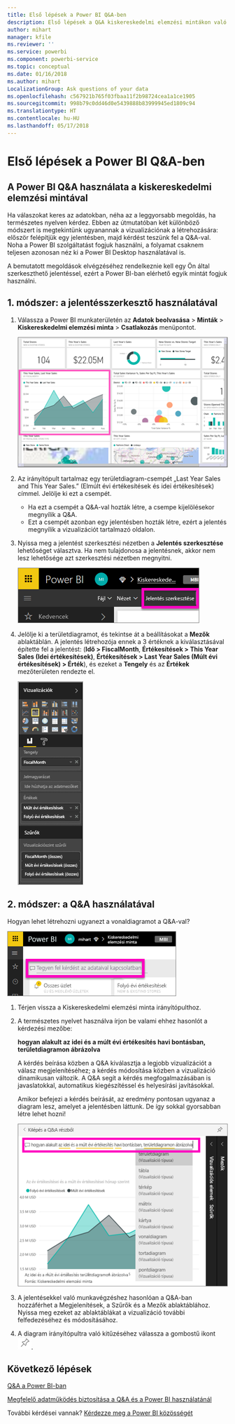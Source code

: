 ```yaml
---
title: Első lépések a Power BI Q&A-ben
description: Első lépések a Q&A kiskereskedelmi elemzési mintákon való használatában a Power BI szolgáltatásban
author: mihart
manager: kfile
ms.reviewer: ''
ms.service: powerbi
ms.component: powerbi-service
ms.topic: conceptual
ms.date: 01/16/2018
ms.author: mihart
LocalizationGroup: Ask questions of your data
ms.openlocfilehash: c567921b765f03fbaa11f2b98724cea1a1ce1905
ms.sourcegitcommit: 998b79c0dd46d0e5439888b83999945ed1809c94
ms.translationtype: HT
ms.contentlocale: hu-HU
ms.lasthandoff: 05/17/2018
---
```

# <a name="get-started-with-power-bi-qa"></a>Első lépések a Power BI Q&A-ben
## <a name="use-power-bi-qa-with-the-retail-analysis-sample"></a>A Power BI Q&A használata a kiskereskedelmi elemzési mintával
Ha válaszokat keres az adatokban, néha az a leggyorsabb megoldás, ha természetes nyelven kérdez.  Ebben az útmutatóban két különböző módszert is megtekintünk ugyanannak a vizualizációnak a létrehozására: először felépítjük egy jelentésben, majd kérdést teszünk fel a Q&A-val. Noha a Power BI szolgáltatást fogjuk használni, a folyamat csaknem teljesen azonosan néz ki a Power BI Desktop használatával is.

A bemutatott megoldások elvégzéséhez rendelkeznie kell egy Ön által szerkeszthető jelentéssel, ezért a Power BI-ban elérhető egyik mintát fogjuk használni.

## <a name="method-1-using-the-report-editor"></a>1. módszer: a jelentésszerkesztő használatával
1. Válassza a Power BI munkaterületén az **Adatok beolvasása** \> **Minták** \> **Kiskereskedelmi elemzési minta** > **Csatlakozás** menüpontot.
   
    ![](media/power-bi-visualization-introduction-to-q-and-a/power-bi-dashboard.png)
2. Az irányítópult tartalmaz egy területdiagram-csempét „Last Year Sales and This Year Sales.” (Elmúlt évi értékesítések és idei értékesítések) címmel.  Jelölje ki ezt a csempét. 
   
   * Ha ezt a csempét a Q&A-val hozták létre, a csempe kijelölésekor megnyílik a Q&A. 
   * Ezt a csempét azonban egy jelentésben hozták létre, ezért a jelentés megnyílik a vizualizációt tartalmazó oldalon.
3. Nyissa meg a jelentést szerkesztési nézetben a **Jelentés szerkesztése** lehetőséget választva.  Ha nem tulajdonosa a jelentésnek, akkor nem lesz lehetősége azt szerkesztési nézetben megnyitni.
   
    ![](media/power-bi-visualization-introduction-to-q-and-a/power-bi-edit-report.png)
4. Jelölje ki a területdiagramot, és tekintse át a beállításokat a **Mezők** ablaktáblán.  A jelentés létrehozója ennek a 3 értéknek a kiválasztásával építette fel a jelentést: (**Idő > FiscalMonth**, **Értékesítések > This Year Sales (Idei értékesítések)**, **Értékesítések > Last Year Sales (Múlt évi értékesítések) > Érték**), és ezeket a **Tengely** és az **Értékek** mezőterületen rendezte el.
   
    ![](media/power-bi-visualization-introduction-to-q-and-a/gnatutorial_3-new.png)

## <a name="method-2-using-qa"></a>2. módszer: a Q&A használatával
Hogyan lehet létrehozni ugyanezt a vonaldiagramot a Q&A-val?

![](media/power-bi-visualization-introduction-to-q-and-a/power-bi-qna.png)

1. Térjen vissza a Kiskereskedelmi elemzési minta irányítópulthoz.
2. A természetes nyelvet használva írjon be valami ehhez hasonlót a kérdezési mezőbe:
   
   **hogyan alakult az idei és a múlt évi értékesítés havi bontásban, területdiagramon ábrázolva**
   
   A kérdés beírása közben a Q&A kiválasztja a legjobb vizualizációt a válasz megjelenítéséhez; a kérdés módosítása közben a vizualizáció dinamikusan változik. A Q&A segít a kérdés megfogalmazásában is javaslatokkal, automatikus kiegészítéssel és helyesírási javításokkal.
   
   Amikor befejezi a kérdés beírását, az eredmény pontosan ugyanaz a diagram lesz, amelyet a jelentésben láttunk.  De így sokkal gyorsabban létre lehet hozni!
   
   ![](media/power-bi-visualization-introduction-to-q-and-a/powerbi-qna-areachart.png)
3. A jelentésekkel való munkavégzéshez hasonlóan a Q&A-ban hozzáférhet a Megjelenítések, a Szűrők és a Mezők ablaktáblához.  Nyissa meg ezeket az ablaktáblákat a vizualizáció további felfedezéséhez és módosításához.
4. A diagram irányítópultra való kitűzéséhez válassza a gombostű ikont ![](media/power-bi-visualization-introduction-to-q-and-a/pinnooutline.png).

## <a name="next-steps"></a>Következő lépések
[Q&A a Power BI-ban](power-bi-q-and-a.md)

[Megfelelő adatműködés biztosítása a Q&A és a Power BI használatánál](service-prepare-data-for-q-and-a.md)

További kérdései vannak? [Kérdezze meg a Power BI közösségét](http://community.powerbi.com/)

